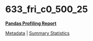 # 633_fri_c0_500_25

[**Pandas Profiling Report**](https://epistasislab.github.io/penn-ml-benchmarks/profile/633_fri_c0_500_25.html)

[Metadata](metadata.yaml) | [Summary Statistics](summary_stats.csv)

